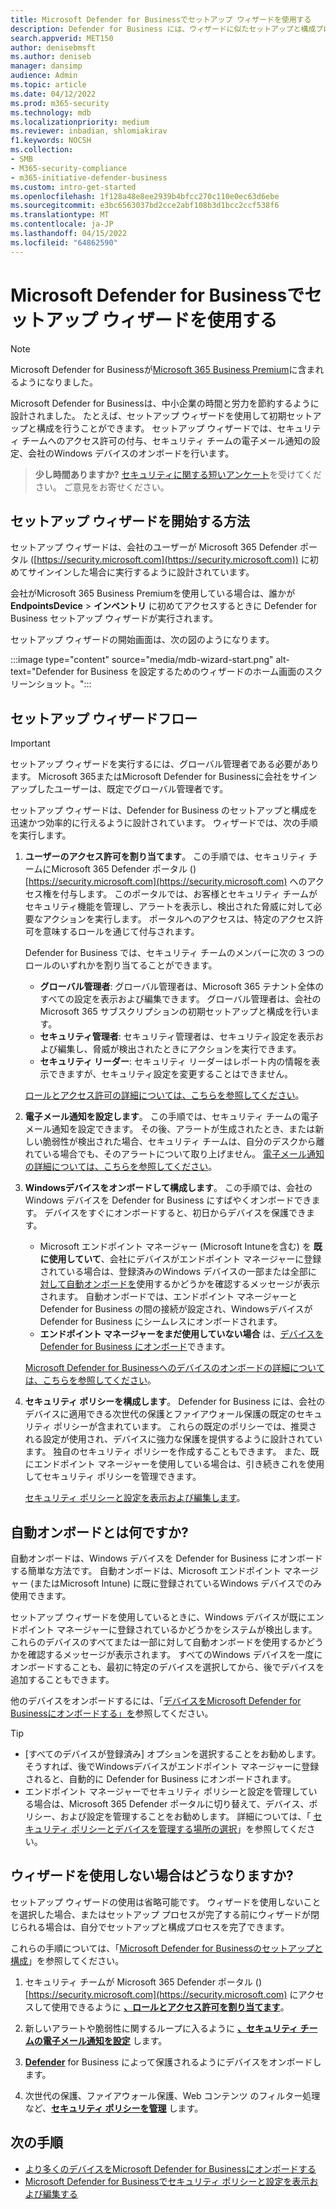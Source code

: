 ```yaml
---
title: Microsoft Defender for Businessでセットアップ ウィザードを使用する
description: Defender for Business には、ウィザードに似たセットアップと構成プロセスが含まれています。 ウィザードを使用して、時間と労力を節約します。
search.appverid: MET150
author: denisebmsft
ms.author: deniseb
manager: dansimp
audience: Admin
ms.topic: article
ms.date: 04/12/2022
ms.prod: m365-security
ms.technology: mdb
ms.localizationpriority: medium
ms.reviewer: inbadian, shlomiakirav
f1.keywords: NOCSH
ms.collection:
- SMB
- M365-security-compliance
- m365-initiative-defender-business
ms.custom: intro-get-started
ms.openlocfilehash: 1f128a48e8ee2939b4bfcc270c110e0ec63d6ebe
ms.sourcegitcommit: e3bc6563037bd2cce2abf108b3d1bcc2ccf538f6
ms.translationtype: MT
ms.contentlocale: ja-JP
ms.lasthandoff: 04/15/2022
ms.locfileid: "64862590"
---
```

# <a name="use-the-setup-wizard-in-microsoft-defender-for-business"></a>Microsoft Defender for Businessでセットアップ ウィザードを使用する

> [!NOTE]
> Microsoft Defender for Businessが[Microsoft 365 Business Premium](../../business-premium/index.md)に含まれるようになりました。 

Microsoft Defender for Businessは、中小企業の時間と労力を節約するように設計されました。 たとえば、セットアップ ウィザードを使用して初期セットアップと構成を行うことができます。 セットアップ ウィザードでは、セキュリティ チームへのアクセス許可の付与、セキュリティ チームの電子メール通知の設定、会社のWindows デバイスのオンボードを行います。

>
> **少し時間ありますか?**
> <a href="https://microsoft.qualtrics.com/jfe/form/SV_0JPjTPHGEWTQr4y" target="_blank">セキュリティに関する短いアンケート</a>を受けてください。 ご意見をお寄せください。
>

## <a name="how-to-start-the-setup-wizard"></a>セットアップ ウィザードを開始する方法

セットアップ ウィザードは、会社のユーザーが Microsoft 365 Defender ポータル ([https://security.microsoft.com](https://security.microsoft.com)) に初めてサインインした場合に実行するように設計されています。 

会社がMicrosoft 365 Business Premiumを使用している場合は、誰かが **EndpointsDevice** >  **インベントリ** に初めてアクセスするときに Defender for Business セットアップ ウィザードが実行されます。 

セットアップ ウィザードの開始画面は、次の図のようになります。

:::image type="content" source="media/mdb-wizard-start.png" alt-text="Defender for Business を設定するためのウィザードのホーム画面のスクリーンショット。":::

## <a name="the-setup-wizard-flow"></a>セットアップ ウィザードフロー

> [!IMPORTANT]
> セットアップ ウィザードを実行するには、グローバル管理者である必要があります。 Microsoft 365またはMicrosoft Defender for Businessに会社をサインアップしたユーザーは、既定でグローバル管理者です。

セットアップ ウィザードは、Defender for Business のセットアップと構成を迅速かつ効率的に行えるように設計されています。 ウィザードでは、次の手順を実行します。

1. **ユーザーのアクセス許可を割り当てます**。 この手順では、セキュリティ チームにMicrosoft 365 Defender ポータル ()[https://security.microsoft.com](https://security.microsoft.com) へのアクセス権を付与します。 このポータルでは、お客様とセキュリティ チームがセキュリティ機能を管理し、アラートを表示し、検出された脅威に対して必要なアクションを実行します。 ポータルへのアクセスは、特定のアクセス許可を意味するロールを通じて付与されます。

   Defender for Business では、セキュリティ チームのメンバーに次の 3 つのロールのいずれかを割り当てることができます。<br/>
   
   - **グローバル管理者**: グローバル管理者は、Microsoft 365 テナント全体のすべての設定を表示および編集できます。 グローバル管理者は、会社のMicrosoft 365 サブスクリプションの初期セットアップと構成を行います。 
   - **セキュリティ管理者**: セキュリティ管理者は、セキュリティ設定を表示および編集し、脅威が検出されたときにアクションを実行できます。
   - **セキュリティ リーダー**: セキュリティ リーダーはレポート内の情報を表示できますが、セキュリティ設定を変更することはできません。 

   [ロールとアクセス許可の詳細については、こちらを参照してください](mdb-roles-permissions.md)。 

2. **電子メール通知を設定します**。 この手順では、セキュリティ チームの電子メール通知を設定できます。 その後、アラートが生成されたとき、または新しい脆弱性が検出された場合、セキュリティ チームは、自分のデスクから離れている場合でも、そのアラートについて取り上げません。 [電子メール通知の詳細については、こちらを参照してください](mdb-email-notifications.md)。 

3. **Windowsデバイスをオンボードして構成します**。 この手順では、会社のWindows デバイスを Defender for Business にすばやくオンボードできます。 デバイスをすぐにオンボードすると、初日からデバイスを保護できます。 

   - Microsoft エンドポイント マネージャー (Microsoft Intuneを含む) を **既に使用していて**、会社にデバイスがエンドポイント マネージャーに登録されている場合は、登録済みのWindows デバイスの一部または全部に [対して自動オンボードを](#what-is-automatic-onboarding)使用するかどうかを確認するメッセージが表示されます。 自動オンボードでは、エンドポイント マネージャーと Defender for Business の間の接続が設定され、Windowsデバイスが Defender for Business にシームレスにオンボードされます。 
   - **エンドポイント マネージャーをまだ使用していない場合** は、[デバイスを Defender for Business にオンボード](mdb-onboard-devices.md)できます。 
   
   [Microsoft Defender for Businessへのデバイスのオンボードの詳細については、こちらを参照してください](mdb-onboard-devices.md)。
   
4. **セキュリティ ポリシーを構成します**。 Defender for Business には、会社のデバイスに適用できる次世代の保護とファイアウォール保護の既定のセキュリティ ポリシーが含まれています。 これらの既定のポリシーでは、推奨される設定が使用され、デバイスに強力な保護を提供するように設計されています。 独自のセキュリティ ポリシーを作成することもできます。 また、既にエンドポイント マネージャーを使用している場合は、引き続きこれを使用してセキュリティ ポリシーを管理できます。

   [セキュリティ ポリシーと設定を表示および編集します](mdb-configure-security-settings.md)。

## <a name="what-is-automatic-onboarding"></a>自動オンボードとは何ですか?

自動オンボードは、Windows デバイスを Defender for Business にオンボードする簡単な方法です。 自動オンボードは、Microsoft エンドポイント マネージャー (またはMicrosoft Intune) に既に登録されているWindows デバイスでのみ使用できます。 

セットアップ ウィザードを使用しているときに、Windows デバイスが既にエンドポイント マネージャーに登録されているかどうかをシステムが検出します。 これらのデバイスのすべてまたは一部に対して自動オンボードを使用するかどうかを確認するメッセージが表示されます。 すべてのWindows デバイスを一度にオンボードすることも、最初に特定のデバイスを選択してから、後でデバイスを追加することもできます。 

他のデバイスをオンボードするには、「[デバイスをMicrosoft Defender for Businessにオンボードする」を](mdb-onboard-devices.md)参照してください。

> [!TIP]
> - [すべてのデバイスが登録済み] オプションを選択することをお勧めします。 そうすれば、後でWindowsデバイスがエンドポイント マネージャーに登録されると、自動的に Defender for Business にオンボードされます。 
> - エンドポイント マネージャーでセキュリティ ポリシーと設定を管理している場合は、Microsoft 365 Defender ポータルに切り替えて、デバイス、ポリシー、および設定を管理することをお勧めします。 詳細については、「 [セキュリティ ポリシーとデバイスを管理する場所の選択](mdb-configure-security-settings.md#choose-where-to-manage-security-policies-and-devices)」を参照してください。

## <a name="what-happens-if-i-dont-use-the-wizard"></a>ウィザードを使用しない場合はどうなりますか?

セットアップ ウィザードの使用は省略可能です。 ウィザードを使用しないことを選択した場合、またはセットアップ プロセスが完了する前にウィザードが閉じられる場合は、自分でセットアップと構成プロセスを完了できます。 

これらの手順については、「[Microsoft Defender for Businessのセットアップと構成](mdb-setup-configuration.md)」を参照してください。

1. セキュリティ チームが Microsoft 365 Defender ポータル ()[https://security.microsoft.com](https://security.microsoft.com) にアクセスして使用できるように **[、ロールとアクセス許可を割り当てます](mdb-roles-permissions.md)**。

2. 新しいアラートや脆弱性に関するループに入るように **[、セキュリティ チームの電子メール通知を設定](mdb-email-notifications.md)** します。

3. **[Defender](mdb-onboard-devices.md)** for Business によって保護されるようにデバイスをオンボードします。

4. 次世代の保護、ファイアウォール保護、Web コンテンツ のフィルター処理など、**[セキュリティ ポリシーを管理](mdb-configure-security-settings.md)** します。

## <a name="next-steps"></a>次の手順

- [より多くのデバイスをMicrosoft Defender for Businessにオンボードする](mdb-onboard-devices.md)
- [Microsoft Defender for Businessでセキュリティ ポリシーと設定を表示および編集する](mdb-configure-security-settings.md)